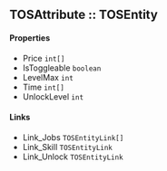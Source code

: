 ## TOSAttribute :: TOSEntity

#### Properties
- Price `int[]`
- IsToggleable `boolean`
- LevelMax `int`
- Time `int[]`
- UnlockLevel `int`

#### Links
- Link_Jobs `TOSEntityLink[]`
- Link_Skill `TOSEntityLink`
- Link_Unlock `TOSEntityLink`

